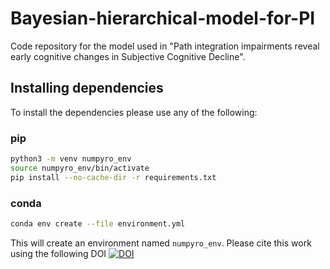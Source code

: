 # Bayesian-hierarchical-model-for-PI
Code repository for the model used in "Path integration impairments reveal early cognitive changes in Subjective Cognitive Decline".
 
## Installing dependencies
To install the dependencies please use any of the following:
### pip
```bash
python3 -m venv numpyro_env
source numpyro_env/bin/activate
pip install --no-cache-dir -r requirements.txt
```
### conda 
```bash
conda env create --file environment.yml
```
This will create an environment named `numpyro_env`. Please cite this work using the following DOI
[![DOI](https://zenodo.org/badge/921748022.svg)](https://doi.org/10.5281/zenodo.15532479)
